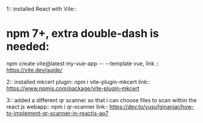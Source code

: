1:: installed React with Vite::
# npm 7+, extra double-dash is needed:
npm create vite@latest my-vue-app -- --template vue, link :: https://vite.dev/guide/

2:: installed mkcert plugin: npm i vite-plugin-mkcert link:: https://www.npmjs.com/package/vite-plugin-mkcert

3:: added a different qr scanner so that i can choose files to scan within the react js webapp:: npm i qr-scanner  link:: https://dev.to/yusufginanjar/how-to-implement-qr-scanner-in-reactjs-ao7